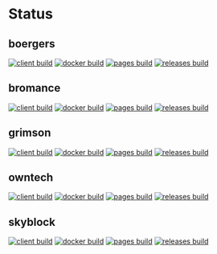 # Status

## boergers
[![client build](https://github.com/crafthippie/boergers/actions/workflows/client.yml/badge.svg)](https://github.com/crafthippie/boergers/actions/workflows/client.yml) [![docker build](https://github.com/crafthippie/boergers/actions/workflows/docker.yml/badge.svg)](https://github.com/crafthippie/boergers/actions/workflows/docker.yml) [![pages build](https://github.com/crafthippie/boergers/actions/workflows/pages.yml/badge.svg)](https://github.com/crafthippie/boergers/actions/workflows/pages.yml) [![releases build](https://github.com/crafthippie/boergers/actions/workflows/releases.yml/badge.svg)](https://github.com/crafthippie/boergers/actions/workflows/releases.yml)

## bromance
[![client build](https://github.com/crafthippie/bromance/actions/workflows/client.yml/badge.svg)](https://github.com/crafthippie/bromance/actions/workflows/client.yml) [![docker build](https://github.com/crafthippie/bromance/actions/workflows/docker.yml/badge.svg)](https://github.com/crafthippie/bromance/actions/workflows/docker.yml) [![pages build](https://github.com/crafthippie/bromance/actions/workflows/pages.yml/badge.svg)](https://github.com/crafthippie/bromance/actions/workflows/pages.yml) [![releases build](https://github.com/crafthippie/bromance/actions/workflows/releases.yml/badge.svg)](https://github.com/crafthippie/bromance/actions/workflows/releases.yml)

## grimson
[![client build](https://github.com/crafthippie/grimson/actions/workflows/client.yml/badge.svg)](https://github.com/crafthippie/grimson/actions/workflows/client.yml) [![docker build](https://github.com/crafthippie/grimson/actions/workflows/docker.yml/badge.svg)](https://github.com/crafthippie/grimson/actions/workflows/docker.yml) [![pages build](https://github.com/crafthippie/grimson/actions/workflows/pages.yml/badge.svg)](https://github.com/crafthippie/grimson/actions/workflows/pages.yml) [![releases build](https://github.com/crafthippie/grimson/actions/workflows/releases.yml/badge.svg)](https://github.com/crafthippie/grimson/actions/workflows/releases.yml)

## owntech
[![client build](https://github.com/crafthippie/owntech/actions/workflows/client.yml/badge.svg)](https://github.com/crafthippie/owntech/actions/workflows/client.yml) [![docker build](https://github.com/crafthippie/owntech/actions/workflows/docker.yml/badge.svg)](https://github.com/crafthippie/owntech/actions/workflows/docker.yml) [![pages build](https://github.com/crafthippie/owntech/actions/workflows/pages.yml/badge.svg)](https://github.com/crafthippie/owntech/actions/workflows/pages.yml) [![releases build](https://github.com/crafthippie/owntech/actions/workflows/releases.yml/badge.svg)](https://github.com/crafthippie/owntech/actions/workflows/releases.yml)

## skyblock
[![client build](https://github.com/crafthippie/skyblock/actions/workflows/client.yml/badge.svg)](https://github.com/crafthippie/skyblock/actions/workflows/client.yml) [![docker build](https://github.com/crafthippie/skyblock/actions/workflows/docker.yml/badge.svg)](https://github.com/crafthippie/skyblock/actions/workflows/docker.yml) [![pages build](https://github.com/crafthippie/skyblock/actions/workflows/pages.yml/badge.svg)](https://github.com/crafthippie/skyblock/actions/workflows/pages.yml) [![releases build](https://github.com/crafthippie/skyblock/actions/workflows/releases.yml/badge.svg)](https://github.com/crafthippie/skyblock/actions/workflows/releases.yml)
